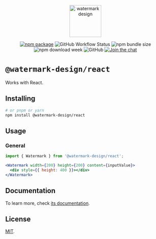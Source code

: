 <p align="center">
  <a href="https://watermark-design.github.io/watermark/" target="_blank" rel="noopener noreferrer">
    <img height="100" src="https://watermark-design.github.io/watermark/full-logo.png" alt="watermark design">
  </a>
</p>
<p align="center">
  <a href="https://npmjs.com/package/@watermark-design/react"><img src="https://badgen.net/npm/v/@watermark-design/react" alt="npm package"></a>
  <img alt="GitHub Workflow Status" src="https://img.shields.io/github/actions/workflow/status/watermark-design/watermark/deploy.yml?branch=main">
  <img alt="npm bundle size" src="https://img.shields.io/bundlephobia/minzip/@watermark-design/react">
  <img alt="npm download week" src="https://img.shields.io/npm/dw/@watermark-design/react">
  <img alt="GitHub" src="https://img.shields.io/github/license/watermark-design/watermark">
  <a href="https://discord.gg/V5msNXCE"><img src="https://img.shields.io/discord/1170204572254474300" alt="Join the chat"></a>
</p>

# `@watermark-design/react`

Works with React.

## Installing

```bash
# or pnpm or yarn
npm install @watermark-design/react
```

## Usage

### General

```ts
import { Watermark } from '@watermark-design/react';
```

```jsx
<Watermark width={200} height={200} content={inputValue}>
  <div style={{ height: 400 }}></div>
</Watermark>
```

## Documentation

To learn more, check [its documentation](https://watermark-design.github.io/watermark/).

## License

[MIT](LICENSE).
